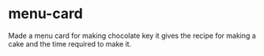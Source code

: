 # menu-card
Made a menu card for making chocolate key it gives the recipe for making a cake and the time required to make it.
